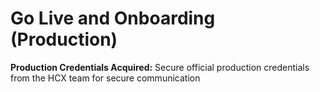 # Go Live and Onboarding (Production)

**Production Credentials Acquired:** Secure official production credentials from the HCX team for secure communication
